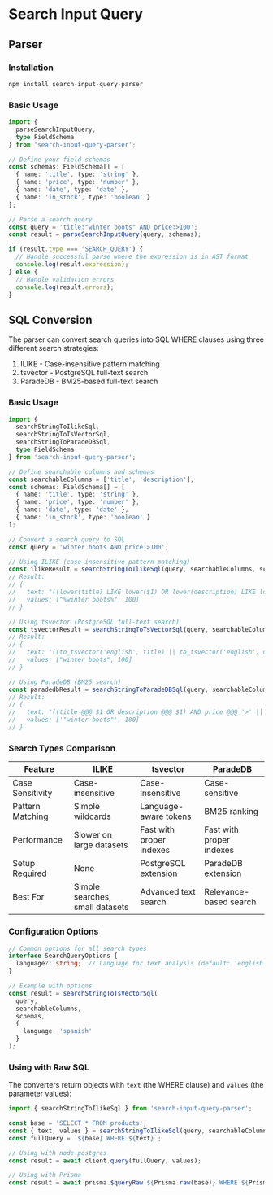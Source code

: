 # Search Input Query

## Parser

### Installation

```typescript
npm install search-input-query-parser
```

### Basic Usage

```typescript
import {
  parseSearchInputQuery,
  type FieldSchema
} from 'search-input-query-parser';

// Define your field schemas
const schemas: FieldSchema[] = [
  { name: 'title', type: 'string' },
  { name: 'price', type: 'number' },
  { name: 'date', type: 'date' },
  { name: 'in_stock', type: 'boolean' }
];

// Parse a search query
const query = 'title:"winter boots" AND price:>100';
const result = parseSearchInputQuery(query, schemas);

if (result.type === 'SEARCH_QUERY') {
  // Handle successful parse where the expression is in AST format
  console.log(result.expression);
} else {
  // Handle validation errors
  console.log(result.errors);
}
```
## SQL Conversion

The parser can convert search queries into SQL WHERE clauses using three different search strategies:

1. ILIKE - Case-insensitive pattern matching
2. tsvector - PostgreSQL full-text search
3. ParadeDB - BM25-based full-text search

### Basic Usage

```typescript
import {
  searchStringToIlikeSql,
  searchStringToTsVectorSql,
  searchStringToParadeDBSql,
  type FieldSchema
} from 'search-input-query-parser';

// Define searchable columns and schemas
const searchableColumns = ['title', 'description'];
const schemas: FieldSchema[] = [
  { name: 'title', type: 'string' },
  { name: 'price', type: 'number' },
  { name: 'date', type: 'date' },
  { name: 'in_stock', type: 'boolean' }
];

// Convert a search query to SQL
const query = 'winter boots AND price:>100';

// Using ILIKE (case-insensitive pattern matching)
const ilikeResult = searchStringToIlikeSql(query, searchableColumns, schemas);
// Result:
// {
//   text: "((lower(title) LIKE lower($1) OR lower(description) LIKE lower($1)) AND price > $2)",
//   values: ["%winter boots%", 100]
// }

// Using tsvector (PostgreSQL full-text search)
const tsvectorResult = searchStringToTsVectorSql(query, searchableColumns, schemas);
// Result:
// {
//   text: "((to_tsvector('english', title) || to_tsvector('english', description)) @@ plainto_tsquery('english', $1) AND price > $2)",
//   values: ["winter boots", 100]
// }

// Using ParadeDB (BM25 search)
const paradedbResult = searchStringToParadeDBSql(query, searchableColumns, schemas);
// Result:
// {
//   text: "((title @@@ $1 OR description @@@ $1) AND price @@@ '>' || $2)",
//   values: ['"winter boots"', 100]
// }
```

### Search Types Comparison

| Feature | ILIKE | tsvector | ParadeDB |
|---------|-------|----------|----------|
| Case Sensitivity | Case-insensitive | Case-insensitive | Case-sensitive |
| Pattern Matching | Simple wildcards | Language-aware tokens | BM25 ranking |
| Performance | Slower on large datasets | Fast with proper indexes | Fast with proper indexes |
| Setup Required | None | PostgreSQL extension | ParadeDB extension |
| Best For | Simple searches, small datasets | Advanced text search | Relevance-based search |

### Configuration Options

```typescript
// Common options for all search types
interface SearchQueryOptions {
  language?: string;  // Language for text analysis (default: 'english')
}

// Example with options
const result = searchStringToTsVectorSql(
  query,
  searchableColumns,
  schemas,
  {
    language: 'spanish'
  }
);
```

### Using with Raw SQL

The converters return objects with `text` (the WHERE clause) and `values` (the parameter values):

```typescript
import { searchStringToIlikeSql } from 'search-input-query-parser';

const base = 'SELECT * FROM products';
const { text, values } = searchStringToIlikeSql(query, searchableColumns, schemas);
const fullQuery = `${base} WHERE ${text}`;

// Using with node-postgres
const result = await client.query(fullQuery, values);

// Using with Prisma
const result = await prisma.$queryRaw`${Prisma.raw(base)} WHERE ${Prisma.raw(text)}`;
```

